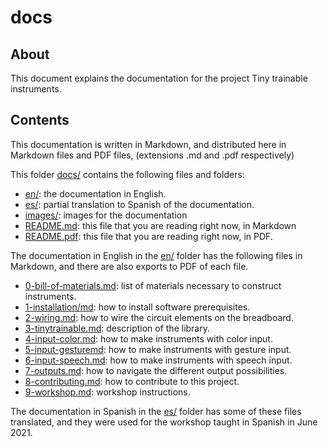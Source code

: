 # docs

## About

This document explains the documentation for the project Tiny trainable instruments.

## Contents

This documentation is written in Markdown, and distributed here in Markdown files and PDF files, (extensions .md and .pdf respectively)

This folder [docs/](./) contains the following files and folders:

* [en/](en/): the documentation in English.
* [es/](es/): partial translation to Spanish of the documentation.
* [images/](images/): images for the documentation
* [README.md](README.md): this file that you are reading right now, in Markdown
* [README.pdf](README.pdf): this file that you are reading right now, in PDF.

The documentation in English in the [en/](en/) folder has the following files in Markdown, and there are also exports to PDF of each file.

* [0-bill-of-materials.md](en/0-bill-of-materials.md): list of materials necessary to construct instruments.
* [1-installation/md](en/1-installation.md): how to install software prerequisites.
* [2-wiring.md](en/2-wiring.md): how to wire the circuit elements on the breadboard.
* [3-tinytrainable.md](en/3-tinytrainable.md): description of the library.
* [4-input-color.md](en/4-input-color.md): how to make instruments with color input.
* [5-input-gesturemd](en/5-input-gesture.md): how to make instruments with gesture input.
* [6-input-speech.md](en/6-input-speech.md): how to make instruments with speech input.
* [7-outputs.md](en/7-outputs.md): how to navigate the different output possibilities.
* [8-contributing.md](en/8-contributing.md): how to contribute to this project.
* [9-workshop.md](en/9-workshop.md): workshop instructions.

The documentation in Spanish in the [es/](es/) folder has some of these files translated, and they were used for the workshop taught in Spanish in June 2021.
